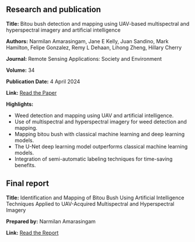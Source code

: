 ## Research and publication

**Title:** Bitou bush detection and mapping using UAV-based multispectral and hyperspectral imagery and artificial intelligence

**Authors:** Narmilan Amarasingam, Jane E Kelly, Juan Sandino, Mark Hamilton, Felipe Gonzalez, Remy L Dehaan, Lihong Zheng, Hillary Cherry

**Journal:** Remote Sensing Applications: Society and Environment

**Volume:** 34

**Publication Date:** 4 April 2024

**Link:** [Read the Paper](https://www.sciencedirect.com/science/article/pii/S2352938524000156)

**Highlights:**
- Weed detection and mapping using UAV and artificial intelligence.
- Use of multispectral and hyperspectral imagery for weed detection and mapping.
- Mapping bitou bush with classical machine learning and deep learning models.
- The U-Net deep learning model outperforms classical machine learning models.
- Integration of semi-automatic labeling techniques for time-saving benefits.

## Final report

**Title:** Identification and Mapping of Bitou Bush Using Artificial Intelligence Techniques Applied to UAV-Acquired Multispectral and Hyperspectral Imagery

**Prepared by:** Narmilan Amarasingam

**Link:** [Read the Report](https://drive.google.com/file/d/1yHgyQGZLJZvlYJk3-jw5q7mzai308DhH/view?usp=sharing)


